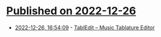 # [Published on 2022-12-26](index.md)

* [2022-12-26, 16:54:09](https://news.ycombinator.com/item?id=34139357) - [TablEdit – Music Tablature Editor](https://tabledit.com/index.shtml)
